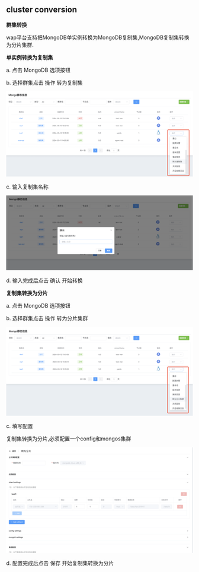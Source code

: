 ## cluster conversion

**群集转换**

wap平台支持把MongoDB单实例转换为MongoDB复制集,MongoDB复制集转换为分片集群.



**单实例转换为复制集**

a. 点击 MongoDB 选项按钮

b. 选择群集点击 操作 转为复制集

![1](../../../../../../images/whalealPlatformImages/clusterconversion.png)

c. 输入复制集名称

![1](../../../../../../images/whalealPlatformImages/clusterconversion1.png)

d. 输入完成后点击 确认 开始转换



**复制集转换为分片**

a. 点击 MongoDB 选项按钮

b. 选择群集点击 操作 转为分片集群

![1](../../../../../../images/whalealPlatformImages/clusterconversion2.png)

c. 填写配置

复制集转换为分片,必须配置一个config和mongos集群

![1](../../../../../../images/whalealPlatformImages/clusterconversion3.png)



d. 配置完成后点击 保存 开始复制集转换为分片